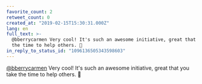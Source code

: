 ```yaml
---
favorite_count: 2
retweet_count: 0
created_at: "2019-02-15T15:30:31.000Z"
lang: en
full_text: >-
  @bberrycarmen Very cool! It's such an awesome initiative, great that you take
  the time to help others. 💪
in_reply_to_status_id: "1096136505343598603"
---
```


[@bberrycarmen](https://twitter.com/bberrycarmen) Very cool! It's such an
awesome initiative, great that you take the time to help others. 💪
